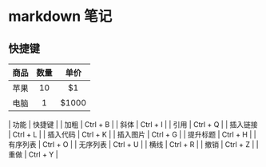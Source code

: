 # markdown 笔记

## 快捷键

|商品|数量|单价|
|-|:-:|:------:|
|苹果|10|\$1|
|电脑|1|\$1000|


| 功能 | 快捷键 |
| 加粗 | Ctrl + B |
| 斜体 | Ctrl + I |
| 引用 | Ctrl + Q |
| 插入链接 | Ctrl + L |
| 插入代码 | Ctrl + K |
| 插入图片 | Ctrl + G |
| 提升标题 | Ctrl + H |
| 有序列表 | Ctrl + O |
| 无序列表 | Ctrl + U |
| 横线 | Ctrl + R |
| 撤销 | Ctrl + Z |
| 重做 | Ctrl + Y |